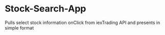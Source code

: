 # Stock-Search-App
Pulls select stock information onClick from iexTrading API and presents in simple format
